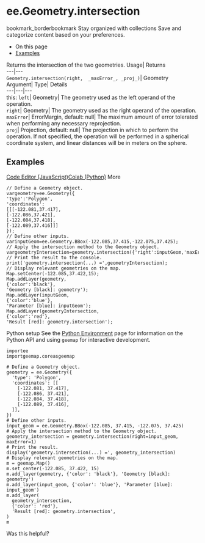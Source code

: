  
#  ee.Geometry.intersection 
bookmark_borderbookmark Stay organized with collections  Save and categorize content based on your preferences.
  * On this page
  * [Examples](https://developers.google.com/earth-engine/apidocs/ee-geometry-intersection#examples)


Returns the intersection of the two geometries. 
Usage| Returns  
---|---  
`Geometry.intersection(right,  _maxError_, _proj_)`| Geometry  
Argument| Type| Details  
---|---|---  
this: `left`| Geometry| The geometry used as the left operand of the operation.  
`right`| Geometry| The geometry used as the right operand of the operation.  
`maxError`| ErrorMargin, default: null| The maximum amount of error tolerated when performing any necessary reprojection.  
`proj`| Projection, default: null| The projection in which to perform the operation. If not specified, the operation will be performed in a spherical coordinate system, and linear distances will be in meters on the sphere.  
## Examples
[Code Editor (JavaScript)](https://developers.google.com/earth-engine/apidocs/ee-geometry-intersection#code-editor-javascript-sample)[Colab (Python)](https://developers.google.com/earth-engine/apidocs/ee-geometry-intersection#colab-python-sample) More
```
// Define a Geometry object.
vargeometry=ee.Geometry({
'type':'Polygon',
'coordinates':
[[[-122.081,37.417],
[-122.086,37.421],
[-122.084,37.418],
[-122.089,37.416]]]
});
// Define other inputs.
varinputGeom=ee.Geometry.BBox(-122.085,37.415,-122.075,37.425);
// Apply the intersection method to the Geometry object.
vargeometryIntersection=geometry.intersection({'right':inputGeom,'maxError':1});
// Print the result to the console.
print('geometry.intersection(...) =',geometryIntersection);
// Display relevant geometries on the map.
Map.setCenter(-122.085,37.422,15);
Map.addLayer(geometry,
{'color':'black'},
'Geometry [black]: geometry');
Map.addLayer(inputGeom,
{'color':'blue'},
'Parameter [blue]: inputGeom');
Map.addLayer(geometryIntersection,
{'color':'red'},
'Result [red]: geometry.intersection');
```
Python setup
See the [ Python Environment](https://developers.google.com/earth-engine/guides/python_install) page for information on the Python API and using `geemap` for interactive development.
```
importee
importgeemap.coreasgeemap
```
```
# Define a Geometry object.
geometry = ee.Geometry({
  'type': 'Polygon',
  'coordinates': [[
    [-122.081, 37.417],
    [-122.086, 37.421],
    [-122.084, 37.418],
    [-122.089, 37.416],
  ]],
})
# Define other inputs.
input_geom = ee.Geometry.BBox(-122.085, 37.415, -122.075, 37.425)
# Apply the intersection method to the Geometry object.
geometry_intersection = geometry.intersection(right=input_geom, maxError=1)
# Print the result.
display('geometry.intersection(...) =', geometry_intersection)
# Display relevant geometries on the map.
m = geemap.Map()
m.set_center(-122.085, 37.422, 15)
m.add_layer(geometry, {'color': 'black'}, 'Geometry [black]: geometry')
m.add_layer(input_geom, {'color': 'blue'}, 'Parameter [blue]: input_geom')
m.add_layer(
  geometry_intersection,
  {'color': 'red'},
  'Result [red]: geometry.intersection',
)
m
```

Was this helpful?
